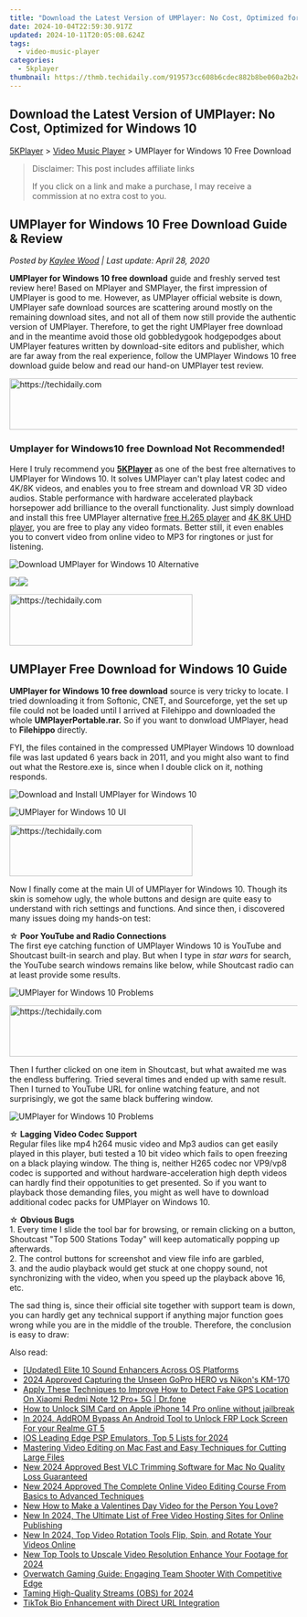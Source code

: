 ```yaml
---
title: "Download the Latest Version of UMPlayer: No Cost, Optimized for Windows 10"
date: 2024-10-04T22:59:30.917Z
updated: 2024-10-11T20:05:08.624Z
tags:
  - video-music-player
categories:
  - 5kplayer
thumbnail: https://thmb.techidaily.com/919573cc608b6cdec882b8be060a2b2c2cf20857c29aeec82d8f35e1cc72f6d6.jpg
---
```


## Download the Latest Version of UMPlayer: No Cost, Optimized for Windows 10

[5KPlayer](https://tools.techidaily.com/5kplayer/products/) \> [Video Music Player](https://tools.techidaily.com/5kplayer/video-music-player/) \> UMPlayer for Windows 10 Free Download

>  Disclaimer: This post includes affiliate links
>
>  If you click on a link and make a purchase, I may receive a commission at no extra cost to you.
>

## UMPlayer for Windows 10 Free Download Guide & Review

 _Posted by [Kaylee Wood](https://www.quora.com/profile/Amanda-Hu-21) | Last update: April 28, 2020_

**UMPlayer for Windows 10 free download** guide and freshly served test review here! Based on MPlayer and SMPlayer, the first impression of UMPlayer is good to me. However, as UMPlayer official website is down, UMPlayer safe download sources are scattering around mostly on the remaining download sites, and not all of them now still provide the authentic version of UMPlayer. Therefore, to get the right UMPlayer free download and in the meantime avoid those old gobbledygook hodgepodges about UMPlayer features written by download-site editors and publisher, which are far away from the real experience, follow the UMPlayer Windows 10 free download guide below and read our hand-on UMPlayer test review. 

<!-- affiliate ads begin -->
<a href="https://wigfever.sjv.io/c/5597632/2014859/22899" target="_top" id="2014859">
  <img src="//a.impactradius-go.com/display-ad/22899-2014859" border="0" alt="https://techidaily.com" width="728" height="90"/>
</a>
<img height="0" width="0" src="https://wigfever.sjv.io/i/5597632/2014859/22899" style="position:absolute;visibility:hidden;" border="0" />
<!-- affiliate ads end -->

### Umplayer for Windows10 free Download Not Recommended!

Here I truly recommend you [**5KPlayer**](https://tools.techidaily.com/5kplayer/products/) as one of the best free alternatives to UMPlayer for Windows 10\. It solves UMPlayer can't play latest codec and 4K/8K videos, and enables you to free stream and download VR 3D video audios. Stable performance with hardware accelerated playback horsepower add brilliance to the overall functionality. Just simply download and install this free UMPlayer alternative [free H.265 player](https://tools.techidaily.com/5kplayer/video-music-player/) and [4K 8K UHD player](https://tools.techidaily.com/5kplayer/video-music-player/), you are free to play any video formats. Better still, it even enables you to convert video from online video to MP3 for ringtones or just for listening.

![Download UMPlayer for Windows 10 Alternative](https://www.5kplayer.com/video-music-player/img/5kplayer-best-free-hd-video-player.jpg)

[![](https://www.5kplayer.com/video-music-player/../button/freedownbackwin.png)](https://tools.techidaily.com/5kplayer/products/)[![](https://www.5kplayer.com/video-music-player/../button/freedownbackmac.png)](https://tools.techidaily.com/5kplayer/products/) 

<!-- affiliate ads begin -->
<a href="https://bluettius.sjv.io/c/5597632/2139121/17108" target="_top" id="2139121">
  <img src="//a.impactradius-go.com/display-ad/17108-2139121" border="0" alt="https://techidaily.com" width="320" height="90"/>
</a>
<img height="0" width="0" src="https://bluettius.sjv.io/i/5597632/2139121/17108" style="position:absolute;visibility:hidden;" border="0" />
<!-- affiliate ads end -->

## UMPlayer Free Download for Windows 10 Guide

**UMPlayer for Windows 10 free download** source is very tricky to locate. I tried downloading it from Softonic, CNET, and Sourceforge, yet the set up file could not be loaded until I arrived at Filehippo and downloaded the whole **UMPlayerPortable.rar.** So if you want to donwload UMPlayer, head to **Filehippo** directly.

FYI, the files contained in the compressed UMPlayer Windows 10 download file was last updated 6 years back in 2011, and you might also want to find out what the Restore.exe is, since when I double click on it, nothing responds.

![Download and Install UMPlayer for Windows 10](https://www.5kplayer.com/video-music-player/img/umplayer-download-failure.jpg) 

![UMPlayer for Windows 10 UI](https://www.5kplayer.com/video-music-player/img/umplayer-ui.png) 

<!-- affiliate ads begin -->
<a href="https://bluettius.sjv.io/c/5597632/2139113/17108" target="_top" id="2139113">
  <img src="//a.impactradius-go.com/display-ad/17108-2139113" border="0" alt="https://techidaily.com" width="320" height="90"/>
</a>
<img height="0" width="0" src="https://bluettius.sjv.io/i/5597632/2139113/17108" style="position:absolute;visibility:hidden;" border="0" />
<!-- affiliate ads end -->

Now I finally come at the main UI of UMPlayer for Windows 10\. Though its skin is somehow ugly, the whole buttons and design are quite easy to understand with rich settings and functions. And since then, i discovered many issues doing my hands-on test:

☆ **Poor YouTube and Radio Connections**  
 The first eye catching function of UMPlayer Windows 10 is YouTube and Shoutcast built-in search and play. But when I type in _star wars_ for search, the YouTube search windows remains like below, while Shoutcast radio can at least provide some results. 

![UMPlayer for Windows 10 Problems](https://www.5kplayer.com/video-music-player/img/umplayer-error-1.jpg)

<!-- affiliate ads begin -->
<a href="https://laganoo.pxf.io/c/5597632/1484950/16446" target="_top" id="1484950">
  <img src="//a.impactradius-go.com/display-ad/16446-1484950" border="0" alt="https://techidaily.com" width="728" height="90"/>
</a>
<img height="0" width="0" src="https://laganoo.pxf.io/i/5597632/1484950/16446" style="position:absolute;visibility:hidden;" border="0" />
<!-- affiliate ads end -->

Then I further clicked on one item in Shoutcast, but what awaited me was the endless buffering. Tried several times and ended up with same result. Then I turned to YouTube URL for online watching feature, and not surprisingly, we got the same black buffering window.

![UMPlayer for Windows 10 Problems](https://www.5kplayer.com/video-music-player/img/umplayer-error-3.jpg)

☆ **Lagging Video Codec Support**  
 Regular files like mp4 h264 music video and Mp3 audios can get easily played in this player, buti tested a 10 bit video which fails to open freezing on a black playing window. The thing is, neither H265 codec nor VP9/vp8 codec is supported and without hardware-acceleration high depth videos can hardly find their oppotunities to get presented. So if you want to playback those demanding files, you might as well have to download additional codec packs for UMPlayer on Windows 10.

☆ **Obvious Bugs**  
 1\. Every time I slide the tool bar for browsing, or remain clicking on a button, Shoutcast "Top 500 Stations Today" will keep automatically popping up afterwards.  
 2\. The control buttons for screenshot and view file info are garbled,   
 3\. and the audio playback would get stuck at one choppy sound, not synchronizing with the video, when you speed up the playback above 16, etc.

The sad thing is, since their official site together with support team is down, you can hardly get any technical support if anything major function goes wrong while you are in the middle of the trouble. Therefore, the conclusion is easy to draw:

<ins class="adsbygoogle"
     style="display:block"
     data-ad-format="autorelaxed"
     data-ad-client="ca-pub-7571918770474297"
     data-ad-slot="1223367746"></ins>

<ins class="adsbygoogle"
     style="display:block"
     data-ad-client="ca-pub-7571918770474297"
     data-ad-slot="8358498916"
     data-ad-format="auto"
     data-full-width-responsive="true"></ins>

<span class="atpl-alsoreadstyle">Also read:</span>
<div><ul>
<li><a href="https://youtube-lab.techidaily.com/ed-elite-10-sound-enhancers-across-os-platforms/"><u>[Updated] Elite 10 Sound Enhancers Across OS Platforms</u></a></li>
<li><a href="https://article-helps.techidaily.com/2024-approved-capturing-the-unseen-gopro-hero-vs-nikons-km-170/"><u>2024 Approved Capturing the Unseen GoPro HERO vs Nikon's KM-170</u></a></li>
<li><a href="https://fake-location.techidaily.com/apply-these-techniques-to-improve-how-to-detect-fake-gps-location-on-xiaomi-redmi-note-12-proplus-5g-drfone-by-drfone-virtual-android/"><u>Apply These Techniques to Improve How to Detect Fake GPS Location On Xiaomi Redmi Note 12 Pro+ 5G | Dr.fone</u></a></li>
<li><a href="https://sim-unlock.techidaily.com/how-to-unlock-sim-card-on-apple-iphone-14-pro-online-without-jailbreak-by-drfone-ios/"><u>How to Unlock SIM Card on Apple iPhone 14 Pro online without jailbreak</u></a></li>
<li><a href="https://android-frp.techidaily.com/in-2024-addrom-bypass-an-android-tool-to-unlock-frp-lock-screen-for-your-realme-gt-5-by-drfone-android/"><u>In 2024, AddROM Bypass An Android Tool to Unlock FRP Lock Screen For your Realme GT 5</u></a></li>
<li><a href="https://video-screen-grab.techidaily.com/ios-leading-edge-psp-emulators-top-5-lists-for-2024/"><u>IOS Leading Edge PSP Emulators, Top 5 Lists for 2024</u></a></li>
<li><a href="https://video-ai-editor.techidaily.com/mastering-video-editing-on-mac-fast-and-easy-techniques-for-cutting-large-files/"><u>Mastering Video Editing on Mac Fast and Easy Techniques for Cutting Large Files</u></a></li>
<li><a href="https://video-ai-editor.techidaily.com/new-2024-approved-best-vlc-trimming-software-for-mac-no-quality-loss-guaranteed/"><u>New 2024 Approved Best VLC Trimming Software for Mac No Quality Loss Guaranteed</u></a></li>
<li><a href="https://video-ai-editor.techidaily.com/new-2024-approved-the-complete-online-video-editing-course-from-basics-to-advanced-techniques/"><u>New 2024 Approved The Complete Online Video Editing Course From Basics to Advanced Techniques</u></a></li>
<li><a href="https://video-ai-editor.techidaily.com/new-how-to-make-a-valentines-day-video-for-the-person-you-love/"><u>New How to Make a Valentines Day Video for the Person You Love?</u></a></li>
<li><a href="https://video-ai-editor.techidaily.com/new-in-2024-the-ultimate-list-of-free-video-hosting-sites-for-online-publishing/"><u>New In 2024, The Ultimate List of Free Video Hosting Sites for Online Publishing</u></a></li>
<li><a href="https://video-ai-editor.techidaily.com/new-in-2024-top-video-rotation-tools-flip-spin-and-rotate-your-videos-online/"><u>New In 2024, Top Video Rotation Tools Flip, Spin, and Rotate Your Videos Online</u></a></li>
<li><a href="https://video-ai-editor.techidaily.com/new-top-tools-to-upscale-video-resolution-enhance-your-footage-for-2024/"><u>New Top Tools to Upscale Video Resolution Enhance Your Footage for 2024</u></a></li>
<li><a href="https://buynow-reviews.techidaily.com/overwatch-gaming-guide-engaging-team-shooter-with-competitive-edge/"><u>Overwatch Gaming Guide: Engaging Team Shooter With Competitive Edge</u></a></li>
<li><a href="https://screen-sharing-recording.techidaily.com/taming-high-quality-streams-obs-for-2024/"><u>Taming High-Quality Streams (OBS) for 2024</u></a></li>
<li><a href="https://fox-access.techidaily.com/tiktok-bio-enhancement-with-direct-url-integration/"><u>TikTok Bio Enhancement with Direct URL Integration</u></a></li>
</ul></div>

